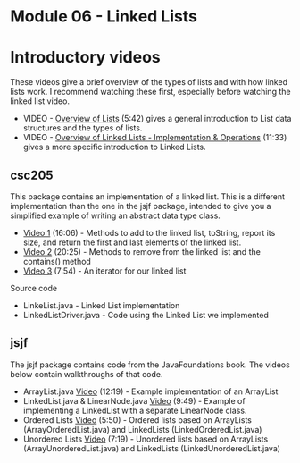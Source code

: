 # Module 06 - Linked Lists

# Introductory videos

These videos give a brief overview of the types of lists and with how linked lists work.  I recommend watching these first, especially before watching the linked list video.

- VIDEO - [Overview of Lists](https://youtu.be/yJaQzOTTtBw) (5:42) gives a general introduction to List data structures and the types of lists.
- VIDEO - [Overview of Linked Lists - Implementation & Operations](https://youtu.be/tDTx50zsji0) (11:33) gives a more specific introduction to Linked Lists.  

## csc205

This package contains an implementation of a linked list.  This is a different implementation than the one in the jsjf package, intended to give you a simplified example of writing an abstract data type class.

- [Video 1](https://youtu.be/qNkHOvEjh_o) (16:06) - Methods to add to the linked list, toString, report its size, and return the first and last elements of the linked list.
- [Video 2](https://youtu.be/fSzkr4H26oQ) (20:25) - Methods to remove from the linked list and the contains() method
- [Video 3](https://youtu.be/BeWXZ4zHl5M) (7:54) - An iterator for our linked list

Source code

- LinkeList.java - Linked List implementation
- LinkedListDriver.java - Code using the Linked List we implemented

## jsjf

The jsjf package contains code from the JavaFoundations book.  The videos below contain walkthroughs of that code.

- ArrayList.java [Video](https://youtu.be/8E30B3HuHBY) (12:19) - Example implementation of an ArrayList
- LinkedList.java & LinearNode.java [Video](https://youtu.be/0YnvMDdBgsM) (9:49) - Example of implementing a LinkedList with a separate LinearNode class.
- Ordered Lists [Video](https://youtu.be/_jChwaHlqM4) (5:50) -  Ordered lists based on ArrayLists (ArrayOrderedList.java) and LinkedLists (LinkedOrderedList.java)
- Unordered Lists [Video](https://youtu.be/pbbEEZ7vmqA) (7:19) - Unordered lists based on ArrayLists (ArrayUnorderedList.java) and LinkedLists (LinkedUnorderedList.java)
